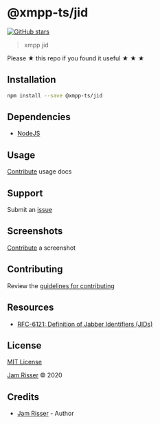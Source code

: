 # @xmpp-ts/jid

[![GitHub stars](https://img.shields.io/github/stars/codejamninja/jid.svg?style=social&label=Stars)](https://github.com/codejamninja/xmpp-ts)

> xmpp jid

Please ★ this repo if you found it useful ★ ★ ★

## Installation

```sh
npm install --save @xmpp-ts/jid
```

## Dependencies

- [NodeJS](https://nodejs.org)

## Usage

[Contribute](https://github.com/codejamninja/xmpp-ts/blob/master/CONTRIBUTING.md) usage docs

## Support

Submit an [issue](https://github.com/codejamninja/xmpp-ts/issues/new)

## Screenshots

[Contribute](https://github.com/codejamninja/xmpp-ts/blob/master/CONTRIBUTING.md) a screenshot

## Contributing

Review the [guidelines for contributing](https://github.com/codejamninja/xmpp-ts/blob/master/CONTRIBUTING.md)

## Resources

- [RFC-6121: Definition of Jabber Identifiers (JIDs)](https://xmpp.org/extensions/xep-0029.html)

## License

[MIT License](https://github.com/codejamninja/xmpp-ts/blob/master/LICENSE)

[Jam Risser](https://codejam.ninja) © 2020

## Credits

- [Jam Risser](https://codejam.ninja) - Author
